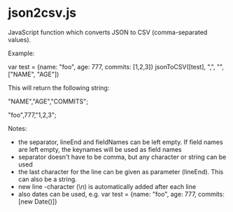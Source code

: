 json2csv.js
===========

JavaScript function which converts JSON to CSV (comma-separated values).

Example:

var test = {name: "foo", age: 777, commits: [1,2,3]}
jsonToCSV([test], ",", "", ["NAME", "AGE"])

This will return the following string:


"NAME","AGE","COMMITS";

"foo",777,"1,2,3";


Notes:
* the separator, lineEnd and fieldNames can be left empty. If field names are left empty, the keynames will be used as field names
* separator doesn't have to be comma, but any character or string can be used
* the last character for the line can be given as parameter (lineEnd). This can also be a string.
* new line -character (\n) is automatically added after each line
* also dates can be used, e.g. var test = {name: "foo", age: 777, commits: [new Date()]}
